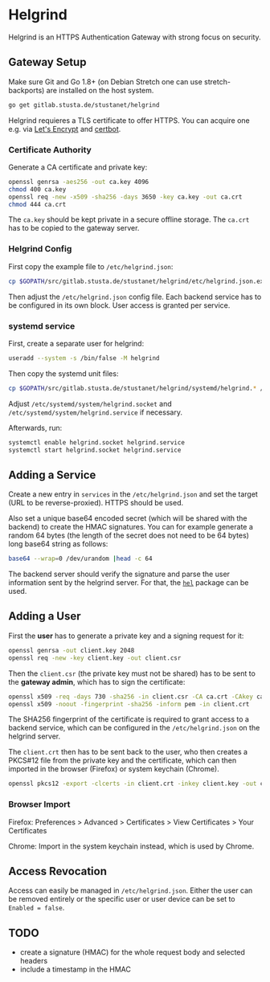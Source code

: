 # Helgrind
Helgrind is an HTTPS Authentication Gateway with strong focus on security.

## Gateway Setup

Make sure Git and Go 1.8+ (on Debian Stretch one can use stretch-backports) are installed on the host system.

```sh
go get gitlab.stusta.de/stustanet/helgrind
```

Helgrind requieres a TLS certificate to offer HTTPS. You can acquire one e.g. via [Let's Encrypt](https://letsencrypt.org/) and [certbot](https://certbot.eff.org/).

### Certificate Authority
Generate a CA certificate and private key:

```sh
openssl genrsa -aes256 -out ca.key 4096
chmod 400 ca.key
openssl req -new -x509 -sha256 -days 3650 -key ca.key -out ca.crt
chmod 444 ca.crt
```

The `ca.key` should be kept private in a secure offline storage. The `ca.crt` has to be copied to the gateway server.

### Helgrind Config
First copy the example file to `/etc/helgrind.json`:

```sh
cp $GOPATH/src/gitlab.stusta.de/stustanet/helgrind/etc/helgrind.json.example /etc/helgrind.json
```

Then adjust the `/etc/helgrind.json` config file.
Each backend service has to be configured in its own block.
User access is granted per service.

### systemd service

First, create a separate user for helgrind:

```sh
useradd --system -s /bin/false -M helgrind
```

Then copy the systemd unit files:

```sh
cp $GOPATH/src/gitlab.stusta.de/stustanet/helgrind/systemd/helgrind.* /etc/systemd/system/
```

Adjust `/etc/systemd/system/helgrind.socket` and `/etc/systemd/system/helgrind.service` if necessary.

Afterwards, run:

```sh
systemctl enable helgrind.socket helgrind.service
systemctl start helgrind.socket helgrind.service
```

## Adding a Service
Create a new entry in `services` in the `/etc/helgrind.json` and set the target (URL to be reverse-proxied). HTTPS should be used.

Also set a unique base64 encoded secret (which will be shared with the backend) to create the HMAC signatures.
You can for example generate a random 64 bytes (the length of the secret does not need to be 64 bytes) long base64 string as follows:

```sh
base64 --wrap=0 /dev/urandom |head -c 64
```

The backend server should verify the signature and parse the user information sent by the helgrind server. For that, the [`hel`](https://godoc.org/gitlab.stusta.de/stustanet/helgrind/hel) package can be used.


## Adding a User
First the **user** has to generate a private key and a signing request for it:

```sh
openssl genrsa -out client.key 2048
openssl req -new -key client.key -out client.csr
```

Then the `client.csr` (the private key must not be shared) has to be sent to the **gateway admin**, which has to sign the certificate:

```sh
openssl x509 -req -days 730 -sha256 -in client.csr -CA ca.crt -CAkey ca.key -set_serial 1 -out client.crt
openssl x509 -noout -fingerprint -sha256 -inform pem -in client.crt
```

The SHA256 fingerprint of the certificate is required to grant access to a backend service, which can be configured in the `/etc/helgrind.json` on the helgrind server.

The `client.crt` then has to be sent back to the user, who then creates a PKCS#12 file from the private key and the certificate, which can then imported in the browser (Firefox) or system keychain (Chrome).

```sh
openssl pkcs12 -export -clcerts -in client.crt -inkey client.key -out client.p12
```

### Browser Import
Firefox: Preferences > Advanced > Certificates > View Certificates > Your Certificates

Chrome: Import in the system keychain instead, which is used by Chrome.


## Access Revocation
Access can easily be managed in `/etc/helgrind.json`. Either the user can be removed entirely or the specific user or user device can be set to `Enabled = false`.

## TODO
- create a signature (HMAC) for the whole request body and selected headers
- include a timestamp in the HMAC
